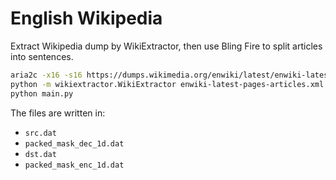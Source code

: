 # English Wikipedia

Extract Wikipedia dump by WikiExtractor, then use Bling Fire to split articles into sentences.

```sh
aria2c -x16 -s16 https://dumps.wikimedia.org/enwiki/latest/enwiki-latest-pages-articles.xml.bz2
python -m wikiextractor.WikiExtractor enwiki-latest-pages-articles.xml.bz2 --json -o dump
python main.py
```

The files are written in:

- `src.dat`
- `packed_mask_dec_1d.dat`
- `dst.dat`
- `packed_mask_enc_1d.dat`
